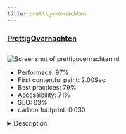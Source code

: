 ```yaml
---
title: prettigovernachten
---
```


<div style="height: 3rem">
  <a href="https://www.prettigovernachten.nl/"><h3>PrettigOvernachten</h3></a>
</div>
<img loading="lazy" src="/images/thumbs/prettigovernachten.nl.jpg" alt="Screenshot of prettigovernachten.nl" />
<ul>
  <li>Performace: 97%</li>
  <li>
    First contentful paint:
    2.00Sec
  </li>
  <li>Best practices: 79%</li>
  <li>Accessibility: 71%</li>
  <li>SEO: 89%</li>
  <li>carbon footprint: 0.030</li>
</ul>
<details>
  <summary>Description</summary>
  <p>Directory site where B&B, small hotels and holidayhouse owners can present their accomodation for people who are looking for a nice place for a short stay or vacation in Europe.Site is build with latest Joomla and Mosetstree. The template is build from scratch and tailormade for client with bootstrap. Additonal Acymailing is used for newsletters.

Difficulty was to implement a payment system for Mosetstree so entries will automatically be invoiced. Custom made plugin is developed for that which works together with a Dutch online invoicing system.</p>
</details>

